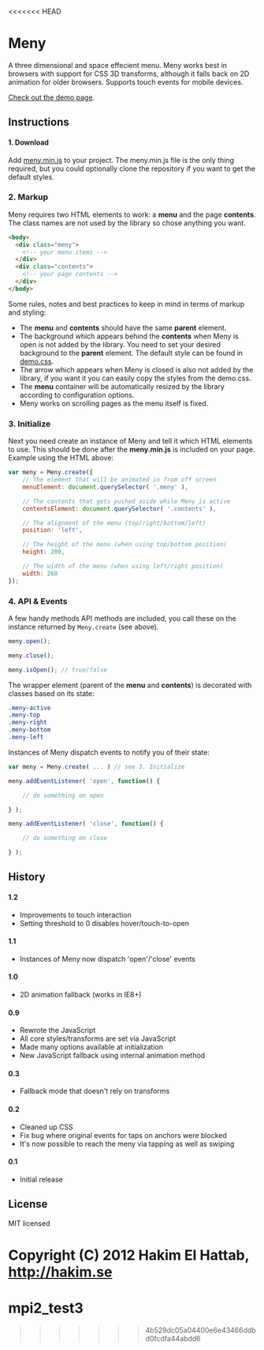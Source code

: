 <<<<<<< HEAD
# Meny

A three dimensional and space effecient menu. Meny works best in browsers with support for CSS 3D transforms, although it falls back on 2D animation for older browsers. Supports touch events for mobile devices.

[Check out the demo page](http://lab.hakim.se/meny/).


## Instructions

#### 1. Download
Add [meny.min.js](https://github.com/hakimel/Meny/blob/master/js/meny.min.js) to your project. The meny.min.js file is the only thing required, but you could optionally clone the repository if you want to get the default styles.

### 2. Markup
Meny requires two HTML elements to work: a **menu** and the page **contents**. The class names are not used by the library so chose anything you want.

```html
<body>
  <div class="meny">
    <!-- your menu items -->
  </div>
  <div class="contents">
    <!-- your page contents -->
  </div>
</body>
```

Some rules, notes and best practices to keep in mind in terms of markup and styling:
- The **menu** and **contents** should have the same **parent** element.
- The background which appears behind the **contents** when Meny is open is not added by the library. You need to set your desired background to the **parent** element. The default style can be found in [demo.css](https://github.com/hakimel/Meny/blob/master/css/demo.css#L23).
- The arrow which appears when Meny is closed is also not added by the library, if you want it you can easily copy the styles from the demo.css.
- The **menu** container will be automatically resized by the library according to configuration options.
- Meny works on scrolling pages as the menu itself is fixed.


### 3. Initialize
Next you need create an instance of Meny and tell it which HTML elements to use. This should be done after the **meny.min.js** is included on your page. Example using the HTML above:

```javascript
var meny = Meny.create({
	// The element that will be animated in from off screen
	menuElement: document.querySelector( '.meny' ),

	// The contents that gets pushed aside while Meny is active
	contentsElement: document.querySelector( '.contents' ),

	// The alignment of the menu (top/right/bottom/left)
	position: 'left',

	// The height of the menu (when using top/bottom position)
	height: 200,

	// The width of the menu (when using left/right position)
	width: 260
});
```

### 4. API & Events
A few handy methods API methods are included, you call these on the instance returned by ```Meny.create``` (see above). 

```javascript
meny.open();

meny.close();

meny.isOpen(); // true/false
```

The wrapper element (parent of the **menu** and **contents**) is decorated with classes based on its state:
```css
.meny-active
.meny-top
.meny-right
.meny-bottom
.meny-left
```

Instances of Meny dispatch events to notify you of their state:

```javascript
var meny = Meny.create( ... ) // see 3. Initialize

meny.addEventListener( 'open', function() {

	// do something on open

} );

meny.addEventListener( 'close', function() {

	// do something on close

} );
```


## History

#### 1.2
- Improvements to touch interaction
- Setting threshold to 0 disables hover/touch-to-open

#### 1.1
- Instances of Meny now dispatch 'open'/'close' events

#### 1.0
- 2D animation fallback (works in IE8+)

#### 0.9
- Rewrote the JavaScript
- All core styles/transforms are set via JavaScript
- Made many options available at initialization
- New JavaScript fallback using internal animation method

#### 0.3
- Fallback mode that doesn't rely on transforms

#### 0.2
- Cleaned up CSS
- Fix bug where original events for taps on anchors were blocked
- It's now possible to reach the meny via tapping as well as swiping

#### 0.1
- Initial release

## License

MIT licensed

Copyright (C) 2012 Hakim El Hattab, http://hakim.se
=======
mpi2_test3
==========
>>>>>>> 4b529dc05a04400e6e43466ddbd0fcdfa44abdd6
